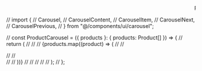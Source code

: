 <Marquee className="sm:-mx-6 -mx-4 lg:-mx-8 bg-stone-950 text-white border-t border-b border-stone-900 font-bold py-1 tracking-wider text-sm">
Free Shipping on Orders Over €50 | New Arrivals Every Week | Exclusive
Discounts for Members | Fast & Reliable Delivery | Design Your Space,
Your Way | 24/7 Customer Support.
</Marquee> 


// import {
//   Carousel,
//   CarouselContent,
//   CarouselItem,
//   CarouselNext,
//   CarouselPrevious,
// } from "@/components/ui/carousel";


// const ProductCarousel = ({ products }: { products: Product[] }) => {
//   return (
//     <Carousel className="sm:w-[calc(100%-4rem)] mx-auto my-10">
//       <CarouselContent className="-ml-1">
//         {products.map((product) => (
//           <CarouselItem key={product.id} className="w-[280px] sm:w-[350px] sm:p-0 basis-auto">
//             <div className="sm:px-1 px-0">
//               <ProductCard product={product} />
//             </div>
//           </CarouselItem>
//         ))}
//       </CarouselContent>
//       <CarouselPrevious className="left-0 rounded-sm p-4 bg-stone-50 shadow-md border-stone-300 sm:h-10 h-8 sm:w-10" />
//       <CarouselNext className="right-0 rounded-sm p-4 bg-stone-50 shadow-md border-stone-300 sm:h-10 h-8 sm:w-10" />
//     </Carousel>
//   );
// };